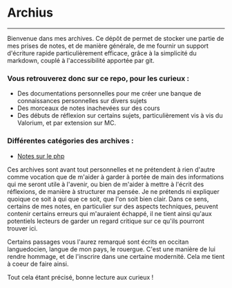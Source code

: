# Archius
---

Bienvenue dans mes archives. 
Ce dépôt de permet de stocker une partie de mes prises de notes, et de manière générale, de me fournir un support d'écriture rapide particulièrement efficace, grâce à la simplicité du markdown, couplé à l'accessibilité apportée par git. 

### Vous retrouverez donc sur ce repo, pour les curieux :
- Des documentations personnelles pour me créer une banque de connaissances personnelles sur divers sujets 
- Des morceaux de notes inachevées sur des cours 
- Des débuts de réflexion sur certains sujets, particulièrement vis à vis du Valorium, et par extension sur MC. 


### Différentes catégories des archives : 

- [Notes sur le php](./php/intro.md)


Ces archives sont avant tout personnelles et ne prétendent à rien d'autre comme vocation que de m'aider à garder à portée de main des informations qui me seront utile à l'avenir, ou bien de m'aider à mettre à l'écrit des réflexions, de manière à structurer ma pensée. 
Je ne prétends ni expliquer quoique ce soit à qui que ce soit, que l'on soit bien clair. 
Dans ce sens, certains de mes notes, en particulier sur des aspects techniques, peuvent contenir certains erreurs qui m'auraient échappé, il ne tient ainsi qu'aux potentiels lecteurs de garder un regard critique sur ce qu'ils pourront trouver ici. 

Certains passages vous l'aurez remarqué sont écrits en occitan languedocien, langue de mon pays, le rouergue. C'est une manière de lui rendre hommage, et de l'inscrire dans une certaine modernité. Cela me tient à coeur de faire ainsi. 

Tout cela étant précisé, bonne lecture aux curieux ! 